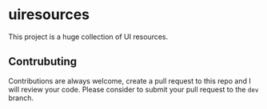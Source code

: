 # uiresources

This project is a huge collection of UI resources.

## Contrubuting

Contributions are always welcome, create a pull request to this repo and I will review your code. Please consider to submit your pull request to the `dev` branch.
